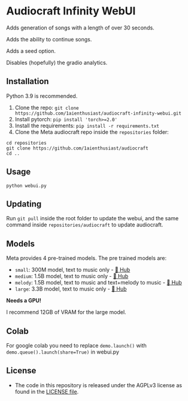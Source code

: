 # Audiocraft Infinity WebUI

Adds generation of songs with a length of over 30 seconds.

Adds the ability to continue songs.

Adds a seed option.

Disables (hopefully) the gradio analytics.

## Installation
Python 3.9 is recommended.

1. Clone the repo:
`git clone https://github.com/1aienthusiast/audiocraft-infinity-webui.git`
2. Install pytorch:
`pip install 'torch>=2.0'`
3. Install the requirements:
`pip install -r requirements.txt`
4. Clone the Meta audiocraft repo inside the `repositories` folder:
```
cd repositories
git clone https://github.com/1aienthusiast/audiocraft
cd ..
```
## Usage
```python webui.py```

## Updating
Run `git pull` inside the root folder to update the webui, and the same command inside `repositories/audiocraft` to update audiocraft.

## Models

Meta provides 4 pre-trained models. The pre trained models are:
- `small`: 300M model, text to music only - [🤗 Hub](https://huggingface.co/facebook/musicgen-small)
- `medium`: 1.5B model, text to music only - [🤗 Hub](https://huggingface.co/facebook/musicgen-medium)
- `melody`: 1.5B model, text to music and text+melody to music - [🤗 Hub](https://huggingface.co/facebook/musicgen-melody)
- `large`: 3.3B model, text to music only - [🤗 Hub](https://huggingface.co/facebook/musicgen-large)

**Needs a GPU!**

I recommend 12GB of VRAM for the large model.

## Colab

For google colab you need to replace `demo.launch()` with `demo.queue().launch(share=True)` in webui.py

## License
* The code in this repository is released under the AGPLv3 license as found in the [LICENSE file](LICENSE).
